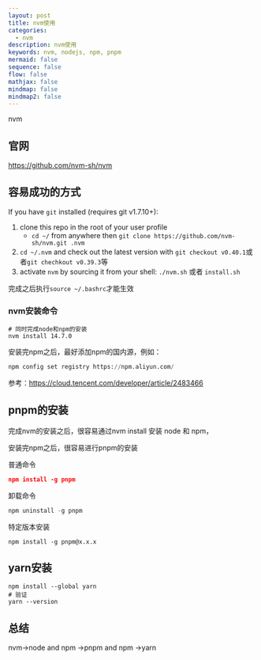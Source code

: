 ```yaml
---
layout: post
title: nvm使用
categories:
  - nvm
description: nvm使用
keywords: nvm, nodejs, npm, pnpm
mermaid: false
sequence: false
flow: false
mathjax: false
mindmap: false
mindmap2: false
---
```

nvm

## 官网
https://github.com/nvm-sh/nvm
## 容易成功的方式

If you have `git` installed (requires git v1.7.10+):

1. clone this repo in the root of your user profile
    - `cd ~/` from anywhere then `git clone https://github.com/nvm-sh/nvm.git .nvm`
2. `cd ~/.nvm` and check out the latest version with `git checkout v0.40.1`或者`git chechkout v0.39.3`等
3. activate `nvm` by sourcing it from your shell: `./nvm.sh`  或者 `install.sh`

完成之后执行`source ~/.bashrc`才能生效

### nvm安装命令

```shell
# 同时完成node和npm的安装
nvm install 14.7.0
```

安装完npm之后，最好添加npm的国内源，例如：
```python
npm config set registry https://npm.aliyun.com/

```

参考：https://cloud.tencent.com/developer/article/2483466
## pnpm的安装

完成nvm的安装之后，很容易通过nvm install 安装 node 和 npm， 

安装完npm之后，很容易进行pnpm的安装

普通命令
```json
npm install -g pnpm
```

卸载命令
```python
npm uninstall -g pnpm
```

特定版本安装
```shell
npm install -g pnpm@x.x.x
```

## yarn安装

```shell
npm install --global yarn
# 验证
yarn --version
```
## 总结

nvm->node and npm ->pnpm  and npm ->yarn